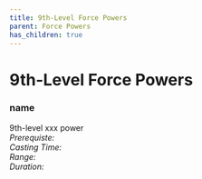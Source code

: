 ```yaml
---
title: 9th-Level Force Powers
parent: Force Powers
has_children: true
---
```

# 9th-Level Force Powers

### name	
9th-level xxx power
<br>*Prerequiste:* 
<br>*Casting Time:* 
<br>*Range:* 
<br>*Duration:* 
